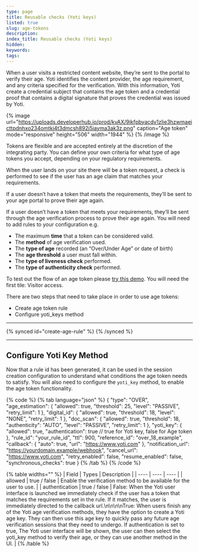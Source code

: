 ```yaml
---
type: page
title: Reusable checks (Yoti keys)
listed: true
slug: age-tokens
description: 
index_title: Reusable checks (Yoti keys)
hidden: 
keywords: 
tags: 
---
```


When a user visits a restricted content website, they’re sent to the portal to verify their age. Yoti identifies the content provider, the age requirement, and any criteria specified for the verification. With this information, Yoti create a credential subject that contains the age token and a credential proof that contains a digital signature that proves the credential was issued by Yoti. 

{% image url="https://uploads.developerhub.io/prod/kvAX/9ikfpbyacdv1zlie3hzwmaeicttpdnhxo234omtkj4t3dmcsh892j5iayma3ak3z.png" caption="Age token" mode="responsive" height="506" width="1944" %}
{% /image %}

Tokens are flexible and are accepted entirely at the discretion of the integrating party. You can define your own criteria for what type of age tokens you accept, depending on your regulatory requirements.

When the user lands on your site there will be a token request, a check is performed to see if the user has an age claim that matches your requirements.

If a user doesn’t have a token that meets the requirements, they’ll be sent to your age portal to prove their age again.

If a user doesn’t have a token that meets your requirements, they’ll be sent through the age verification process to prove their age again. You will need to add rules to your configuration e.g. 

- The maximum **time** that a token can be considered valid.
- The **method** of age verification used.
- The **type of age** recorded (an “Over/Under Age” or date of birth)
- The **age threshold** a user must fall within.
- The **type of liveness check** performed.
- The **type of authenticity check** performed.

To test out the flow of an age token please [try this demo](https://yoti.world/glamour-demo/). You will need the first tile: Visitor access.

There are two steps that need to take place in order to use age tokens:

- Create age token rule
- Configure yoti_keys method

---

{% synced id="create-age-rule" %}
{% /synced %}

---

## Configure Yoti Key Method

Now that a rule id has been generated, it can be used in the session creation configuration to understand what conditions the age token needs to satisfy. You will also need to configure the `yoti_key` method, to enable the age token functionality.

{% code %}
{% tab language="json" %}
{
    "type": "OVER",
    "age_estimation": {
        "allowed": true,
        "threshold": 25,
        "level": "PASSIVE",
        "retry_limit": 1
    },
    "digital_id": {
        "allowed": true,
        "threshold": 18,
        "level": "NONE",
        "retry_limit": 1
    },
    "doc_scan": {
        "allowed": true,
        "threshold": 18,
        "authenticity": "AUTO",
        "level": "PASSIVE",
        "retry_limit": 1
    },
    "yoti_key": {
      "allowed": true,
      "authentication": true // true for Yoti key, false for Age token
    },
    "rule_id": "your_rule_id",
    "ttl": 900,
    "reference_id": "over_18_example",
    "callback": {
       "auto": true,
       "url": "https://www.yoti.com"
    },
    "notification_url": "https://yourdomain.example/webhook",
    "cancel_url": "https://www.yoti.com",
    "retry_enabled": false,
    "resume_enabled": false,
    "synchronous_checks": true
}
{% /tab %}
{% /code %}

{% table widths="" %}
| Field | Types | Description | 
| ---- | ---- | ---- | 
| allowed | true / false | Enable the verification method to be available for the user to use. | 
| authentication | true / false | False:  When the Yoti user interface is launched we immediately check if the user has a token that matches the requirements set in the rule. If it matches, the user is immediately directed to the callback url.\n\n\n\nTrue: When users finish any of the Yoti age verification methods, they have the option to create a Yoti age key. They can then use this age key to quickly pass any future age verification sessions that they need to undergo. If authentication is set to true, The Yoti user interface will be shown, the user can then select the yoti_key method to verify their age, or they can use another method in the UI. | 
{% /table %}